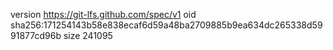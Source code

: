 version https://git-lfs.github.com/spec/v1
oid sha256:171254143b58e838ecaf6d59a48ba2709885b9ea634dc265338d5991877cd96b
size 241095
